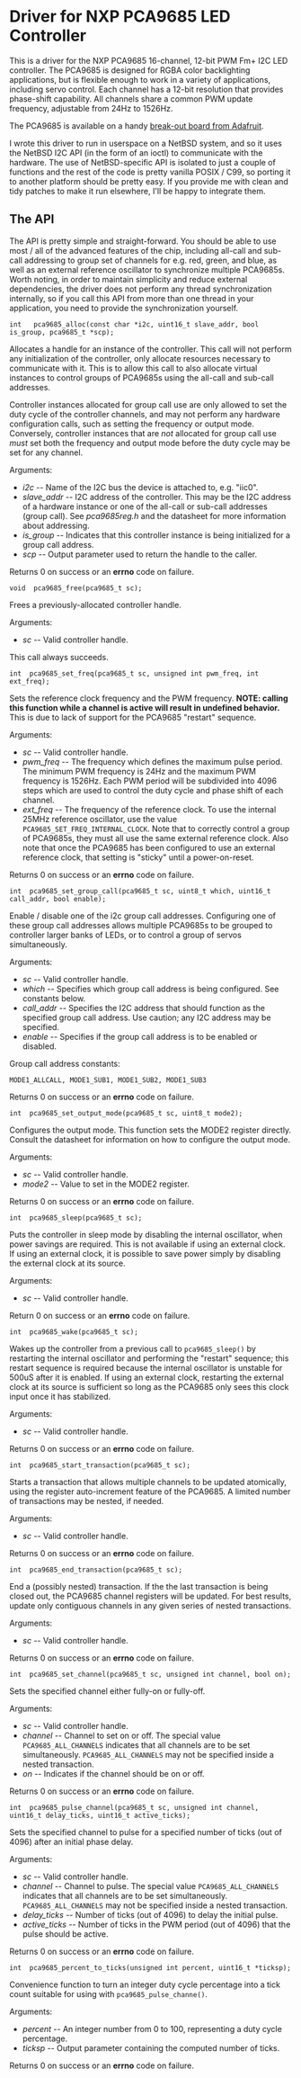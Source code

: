 # Driver for NXP PCA9685 LED Controller

This is a driver for the NXP PCA9685 16-channel, 12-bit PWM Fm+ I2C LED controller.
The PCA9685 is designed for RGBA color backlighting applications, but is flexible enough
to work in a variety of applications, including servo control.  Each channel has a 12-bit
resolution that provides phase-shift capability.  All channels share a common PWM update
frequency, adjustable from 24Hz to 1526Hz.

The PCA9685 is available on a handy [break-out board from Adafruit](https://www.adafruit.com/product/815).

I wrote this driver to run in userspace on a NetBSD system, and so it uses the NetBSD
I2C API (in the form of an ioctl) to communicate with the hardware.  The use of
NetBSD-specific API is isolated to just a couple of functions and the rest of the code
is pretty vanilla POSIX / C99, so porting it to another platform should be pretty easy.
If you provide me with clean and tidy patches to make it run elsewhere, I'll be happy to
integrate them.

## The API

The API is pretty simple and straight-forward.  You should be able to use most / all of
the advanced features of the chip, including all-call and sub-call addressing to group
set of channels for e.g. red, green, and blue, as well as an external reference oscillator
to synchronize multiple PCA9685s.  Worth noting, in order to maintain simplicity and
reduce external dependencies, the driver does not perform any thread synchronization
internally, so if you call this API from more than one thread in your application, you
need to provide the synchronization yourself.

    int   pca9685_alloc(const char *i2c, uint16_t slave_addr, bool is_group, pca9685_t *scp);

Allocates a handle for an instance of the controller.  This call will not perform any
initialization of the controller, only allocate resources necessary to communicate
with it.  This is to allow this call to also allocate virtual instances to control
groups of PCA9685s using the all-call and sub-call addresses.

Controller instances allocated for group call use are only allowed to set the duty cycle
of the controller channels, and may not perform any hardware configuration calls, such
as setting the frequency or output mode.  Conversely, controller instances that are *not*
allocated for group call use *must* set both the frequency and output mode before the
duty cycle may be set for any channel.

Arguments:

* *i2c* -- Name of the I2C bus the device is attached to, e.g. "iic0".
* *slave_addr* -- I2C address of the controller.  This may be the I2C address of a
hardware instance or one of the all-call or sub-call addresses (group call).
See *pca9685reg.h* and the datasheet for more information about addressing.
* *is_group* -- Indicates that this controller instance is being initialized for
a group call address.
* *scp* -- Output parameter used to return the handle to the caller.

Returns 0 on success or an **errno** code on failure.

    void  pca9685_free(pca9685_t sc);

Frees a previously-allocated controller handle.

Arguments:

* *sc* -- Valid controller handle.

This call always succeeds.

    int  pca9685_set_freq(pca9685_t sc, unsigned int pwm_freq, int ext_freq);

Sets the reference clock frequency and the PWM frequency. **NOTE: calling this function
while a channel is active will result in undefined behavior.**  This is due to lack of
support for the PCA9685 "restart" sequence.

Arguments:

* *sc* -- Valid controller handle.
* *pwm_freq* -- The frequency which defines the maximum pulse period.  The minimum
PWM frequency is 24Hz and the maximum PWM frequency is 1526Hz.  Each PWM period will be
subdivided into 4096 steps which are used to control the duty cycle and phase shift of
each channel.
* *ext_freq* -- The frequency of the reference clock.  To use the internal 25MHz reference
oscillator, use the value `PCA9685_SET_FREQ_INTERNAL_CLOCK`.  Note that to correctly
control a group of PCA9685s, they must all use the same external reference clock.  Also
note that once the PCA9685 has been configured to use an external reference clock, that
setting is "sticky" until a power-on-reset.

Returns 0 on success or an **errno** code on failure.

    int  pca9685_set_group_call(pca9685_t sc, uint8_t which, uint16_t call_addr, bool enable);

Enable / disable one of the i2c group call addresses.  Configuring one of these group
call addresses allows multiple PCA9685s to be grouped to controller larger banks of LEDs,
or to control a group of servos simultaneously.

Arguments:

* *sc* -- Valid controller handle.
* *which* -- Specifies which group call address is being configured.  See constants below.
* *call_addr* -- Specifies the I2C address that should function as the specified group
call address.  Use caution; any I2C address may be specified.
* *enable* -- Specifies if the group call address is to be enabled or disabled.

Group call address constants:

    MODE1_ALLCALL, MODE1_SUB1, MODE1_SUB2, MODE1_SUB3

Returns 0 on success or an **errno** code on failure.

    int  pca9685_set_output_mode(pca9685_t sc, uint8_t mode2);

Configures the output mode.  This function sets the MODE2 register directly.  Consult
the datasheet for information on how to configure the output mode.

Arguments:

* *sc* -- Valid controller handle.
* *mode2* -- Value to set in the MODE2 register.

Returns 0 on success or an **errno** code on failure.

    int  pca9685_sleep(pca9685_t sc);

Puts the controller in sleep mode by disabling the internal oscillator, when power
savings are required.  This is not available if using an external clock.  If using an
external clock, it is possible to save power simply by disabling the external clock at
its source.

Arguments:

* *sc* -- Valid controller handle.

Return 0 on success or an **errno** code on failure.

    int  pca9685_wake(pca9685_t sc);

Wakes up the controller from a previous call to `pca9685_sleep()` by restarting the
internal oscillator and performing the "restart" sequence; this restart sequence is
required because the internal oscillator is unstable for 500uS after it is enabled.
If using an external clock, restarting the external clock at its source is sufficient
so long as the PCA9685 only sees this clock input once it has stabilized.

Arguments:

* *sc* -- Valid controller handle.

Returns 0 on success or an **errno** code on failure.

    int  pca9685_start_transaction(pca9685_t sc);

Starts a transaction that allows multiple channels to be updated atomically, using
the register auto-increment feature of the PCA9685.  A limited number of transactions
may be nested, if needed.

Arguments:

* *sc* -- Valid controller handle.

Returns 0 on success or an **errno** code on failure.

    int  pca9685_end_transaction(pca9685_t sc);

End a (possibly nested) transaction.  If the the last transaction is being closed out,
the PCA9685 channel registers will be updated.  For best results, update only
contiguous channels in any given series of nested transactions.

Arguments:

* *sc* -- Valid controller handle.

Returns 0 on success or an **errno** code on failure.

    int  pca9685_set_channel(pca9685_t sc, unsigned int channel, bool on);

Sets the specified channel either fully-on or fully-off.

Arguments:

* *sc* -- Valid controller handle.
* *channel* -- Channel to set on or off.  The special value `PCA9685_ALL_CHANNELS`
indicates that all channels are to be set simultaneously.  `PCA9685_ALL_CHANNELS` may
not be specified inside a nested transaction.
* *on* -- Indicates if the channel should be on or off.

Returns 0 on success or an **errno** code on failure.

    int  pca9685_pulse_channel(pca9685_t sc, unsigned int channel, uint16_t delay_ticks, uint16_t active_ticks);

Sets the specified channel to pulse for a specified number of ticks (out of 4096) after an
initial phase delay.

Arguments:

* *sc* -- Valid controller handle.
* *channel* -- Channel to pulse.  The special value `PCA9685_ALL_CHANNELS` indicates that
all channels are to be set simultaneously.  `PCA9685_ALL_CHANNELS` may not be specified
inside a nested transaction.
* *delay_ticks* -- Number of ticks (out of 4096) to delay the initial pulse.
* *active_ticks* -- Number of ticks in the PWM period (out of 4096) that the pulse should
be active.

Returns 0 on success or an **errno** code on failure.

    int  pca9685_percent_to_ticks(unsigned int percent, uint16_t *ticksp);

Convenience function to turn an integer duty cycle percentage into a tick count suitable
for using with `pca9685_pulse_channe()`.

Arguments:

* *percent* -- An integer number from 0 to 100, representing a duty cycle percentage.
* *ticksp* -- Output parameter containing the computed number of ticks.

Returns 0 on success or an **errno** code on failure.
